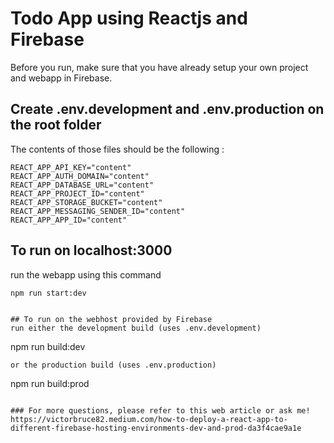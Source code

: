 # Todo App using Reactjs and Firebase

Before you run, make sure that you have already setup your own project and webapp in Firebase.

## Create .env.development and .env.production on the root folder

The contents of those files should be the following :
```
REACT_APP_API_KEY="content"
REACT_APP_AUTH_DOMAIN="content"
REACT_APP_DATABASE_URL="content"
REACT_APP_PROJECT_ID="content"
REACT_APP_STORAGE_BUCKET="content"
REACT_APP_MESSAGING_SENDER_ID="content"
REACT_APP_APP_ID="content"
```
## To run on localhost:3000
run the webapp using this command
```
npm run start:dev


## To run on the webhost provided by Firebase
run either the development build (uses .env.development)
```
npm run build:dev
```
or the production build (uses .env.production)
```
npm run build:prod
```

### For more questions, please refer to this web article or ask me!
https://victorbruce82.medium.com/how-to-deploy-a-react-app-to-different-firebase-hosting-environments-dev-and-prod-da3f4cae9a1e

```
